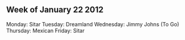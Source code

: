 ## Week of January 22 2012

Monday: Sitar
Tuesday: Dreamland
Wednesday: Jimmy Johns (To Go)
Thursday: Mexican
Friday: Sitar